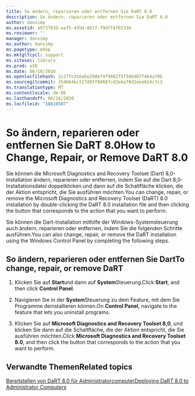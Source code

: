 ```yaml
---
title: So ändern, reparieren oder entfernen Sie DaRT 8.0
description: So ändern, reparieren oder entfernen Sie DaRT 8.0
author: dansimp
ms.assetid: a9737635-aaf5-45bd-861f-f9dff4f02336
ms.reviewer: ''
manager: dansimp
ms.author: dansimp
ms.pagetype: mdop
ms.mktglfcycl: support
ms.sitesec: library
ms.prod: w10
ms.date: 06/16/2016
ms.openlocfilehash: 2c27fcd16a6e290ef4f9982f5f34bd67f4b4a706
ms.sourcegitcommit: 354664bc527d93f80687cd2eba70d1eea024c7c3
ms.translationtype: MT
ms.contentlocale: de-DE
ms.lasthandoff: 06/26/2020
ms.locfileid: "10810507"
---
```

# <span data-ttu-id="dc189-103">So ändern, reparieren oder entfernen Sie DaRT 8.0</span><span class="sxs-lookup"><span data-stu-id="dc189-103">How to Change, Repair, or Remove DaRT 8.0</span></span>


<span data-ttu-id="dc189-104">Sie können die Microsoft Diagnostics and Recovery Toolset (Dart) 8,0-Installation ändern, reparieren oder entfernen, indem Sie auf die Dart 8,0-Installationsdatei doppelklicken und dann auf die Schaltfläche klicken, die der Aktion entspricht, die Sie ausführen möchten.</span><span class="sxs-lookup"><span data-stu-id="dc189-104">You can change, repair, or remove the Microsoft Diagnostics and Recovery Toolset (DaRT) 8.0 installation by double-clicking the DaRT 8.0 installation file and then clicking the button that corresponds to the action that you want to perform.</span></span>

<span data-ttu-id="dc189-105">Sie können die Dart-Installation mithilfe der Windows-Systemsteuerung auch ändern, reparieren oder entfernen, indem Sie die folgenden Schritte ausführen.</span><span class="sxs-lookup"><span data-stu-id="dc189-105">You can also change, repair, or remove the DaRT installation using the Windows Control Panel by completing the following steps.</span></span>

## <span data-ttu-id="dc189-106">So ändern, reparieren oder entfernen Sie Dart</span><span class="sxs-lookup"><span data-stu-id="dc189-106">To change, repair, or remove DaRT</span></span>


1.  <span data-ttu-id="dc189-107">Klicken Sie auf **Start**und dann auf **System**Steuerung.</span><span class="sxs-lookup"><span data-stu-id="dc189-107">Click **Start**, and then click **Control Panel**.</span></span>

2.  <span data-ttu-id="dc189-108">Navigieren Sie in der **System**Steuerung zu dem Feature, mit dem Sie Programme deinstallieren können.</span><span class="sxs-lookup"><span data-stu-id="dc189-108">On **Control Panel**, navigate to the feature that lets you uninstall programs.</span></span>

3.  <span data-ttu-id="dc189-109">Klicken Sie auf **Microsoft Diagnostics and Recovery Toolset 8,0**, und klicken Sie dann auf die Schaltfläche, die der Aktion entspricht, die Sie ausführen möchten.</span><span class="sxs-lookup"><span data-stu-id="dc189-109">Click **Microsoft Diagnostics and Recovery Toolset 8.0**, and then click the button that corresponds to the action that you want to perform.</span></span>

## <span data-ttu-id="dc189-110">Verwandte Themen</span><span class="sxs-lookup"><span data-stu-id="dc189-110">Related topics</span></span>


[<span data-ttu-id="dc189-111">Bereitstellen von DaRT 8.0 für Administratorcomputer</span><span class="sxs-lookup"><span data-stu-id="dc189-111">Deploying DaRT 8.0 to Administrator Computers</span></span>](deploying-dart-80-to-administrator-computers-dart-8.md)

 

 





